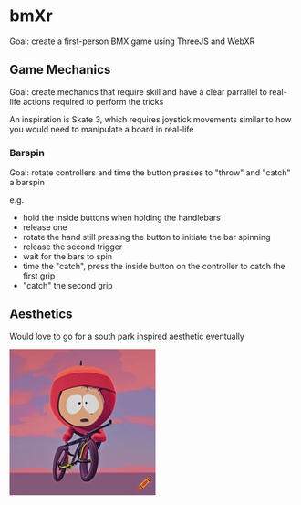 # bmXr

Goal: create a first-person BMX game using ThreeJS and WebXR

## Game Mechanics

Goal: create mechanics that require skill and have a clear parrallel to real-life actions required to perform the tricks

An inspiration is Skate 3, which requires joystick movements similar to how you would need to manipulate a board in real-life

### Barspin

Goal: rotate controllers and time the button presses to "throw" and "catch" a barspin

e.g.

- hold the inside buttons when holding the handlebars
- release one
- rotate the hand still pressing the button to initiate the bar spinning
- release the second trigger
- wait for the bars to spin
- time the "catch", press the inside button on the controller to catch the first grip
- "catch" the second grip

## Aesthetics

Would love to go for a south park inspired aesthetic eventually

![South Park inspired image generated with Craiyon AI](./assets/south_park_bmx_ai_generated.webp)
